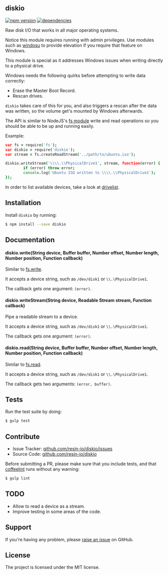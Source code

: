 diskio
------

[![npm version](https://badge.fury.io/js/diskio.svg)](http://badge.fury.io/js/diskio)
[![dependencies](https://david-dm.org/resin-io/diskio.png)](https://david-dm.org/resin-io/diskio.png)

Raw disk I/O that works in all major operating systems.

Notice this module requires running with admin privileges. Use modules such as [windosu](https://www.npmjs.com/package/windosu) to provide elevation if you require that feature on Windows.

This module is special as it addresses Windows issues when writing directly to a physical drive.

Windows needs the following quirks before attempting to write data correctly:

- Erase the Master Boot Record.
- Rescan drives.

`diskio` takes care of this for you, and also triggers a rescan after the data was written, so the volume get's mounted by Windows afterwards.

The API is similar to NodeJS's [fs module](http://nodejs.org/api/fs.html#fs_file_system) write and read operations so you should be able to be up and running easily.

Example:

```coffee
var fs = require('fs');
var diskio = require('diskio');
var stream = fs.createReadStream('../path/to/ubuntu.iso');

diskio.writeStream('\\\\.\\PhysicalDrive1', stream, function(error) {
		if (error) throw error;
		console.log('Ubuntu ISO written to \\\\.\\PhysicalDrive1');
});
```

In order to list available devices, take a look at [drivelist](https://github.com/resin-io/drivelist).

Installation
------------

Install `diskio` by running:

```sh
$ npm install --save diskio
```

Documentation
-------------

#### diskio.write(String device, Buffer buffer, Number offset, Number length, Number position, Function callback)

Similar to [fs.write](http://nodejs.org/api/fs.html#fs_fs_write_fd_buffer_offset_length_position_callback).

It accepts a device string, such as `/dev/disk1` or `\\.\PhysicalDrive1`.

The callback gets one argument: `(error)`.

#### diskio.writeStream(String device, Readable Stream stream, Function callback)

Pipe a readable stream to a device.

It accepts a device string, such as `/dev/disk1` or `\\.\PhysicalDrive1`.

The callback gets one argument: `(error)`.

#### diskio.read(String device, Buffer buffer, Number offset, Number length, Number position, Function callback)

Similar to [fs.read](http://nodejs.org/api/fs.html#fs_fs_read_fd_buffer_offset_length_position_callback).

It accepts a device string, such as `/dev/disk1` or `\\.\PhysicalDrive1`.

The callback gets two arguments: `(error, buffer)`.

Tests
-----

Run the test suite by doing:

```sh
$ gulp test
```

Contribute
----------

- Issue Tracker: [github.com/resin-io/diskio/issues](https://github.com/resin-io/diskio/issues)
- Source Code: [github.com/resin-io/diskio](https://github.com/resin-io/diskio)

Before submitting a PR, please make sure that you include tests, and that [coffeelint](http://www.coffeelint.org/) runs without any warning:

```sh
$ gulp lint
```

TODO
----

- Allow to read a device as a stream.
- Improve testing in some areas of the code.

Support
-------

If you're having any problem, please [raise an issue](https://github.com/resin-io/diskio/issues/new) on GitHub.

License
-------

The project is licensed under the MIT license.
